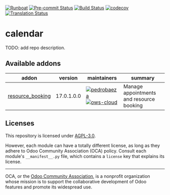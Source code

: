 
[![Runboat](https://img.shields.io/badge/runboat-Try%20me-875A7B.png)](https://runboat.odoo-community.org/builds?repo=OCA/calendar&target_branch=17.0)
[![Pre-commit Status](https://github.com/OCA/calendar/actions/workflows/pre-commit.yml/badge.svg?branch=17.0)](https://github.com/OCA/calendar/actions/workflows/pre-commit.yml?query=branch%3A17.0)
[![Build Status](https://github.com/OCA/calendar/actions/workflows/test.yml/badge.svg?branch=17.0)](https://github.com/OCA/calendar/actions/workflows/test.yml?query=branch%3A17.0)
[![codecov](https://codecov.io/gh/OCA/calendar/branch/17.0/graph/badge.svg)](https://codecov.io/gh/OCA/calendar)
[![Translation Status](https://translation.odoo-community.org/widgets/calendar-17-0/-/svg-badge.svg)](https://translation.odoo-community.org/engage/calendar-17-0/?utm_source=widget)

<!-- /!\ do not modify above this line -->

# calendar

TODO: add repo description.

<!-- /!\ do not modify below this line -->

<!-- prettier-ignore-start -->

[//]: # (addons)

Available addons
----------------
addon | version | maintainers | summary
--- | --- | --- | ---
[resource_booking](resource_booking/) | 17.0.1.0.0 | [![pedrobaeza](https://github.com/pedrobaeza.png?size=30px)](https://github.com/pedrobaeza) [![ows-cloud](https://github.com/ows-cloud.png?size=30px)](https://github.com/ows-cloud) | Manage appointments and resource booking

[//]: # (end addons)

<!-- prettier-ignore-end -->

## Licenses

This repository is licensed under [AGPL-3.0](LICENSE).

However, each module can have a totally different license, as long as they adhere to Odoo Community Association (OCA)
policy. Consult each module's `__manifest__.py` file, which contains a `license` key
that explains its license.

----
OCA, or the [Odoo Community Association](http://odoo-community.org/), is a nonprofit
organization whose mission is to support the collaborative development of Odoo features
and promote its widespread use.
